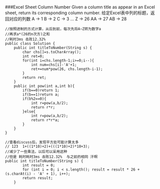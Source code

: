 ###Excel Sheet Column Number
Given a column title as appear in an Excel sheet, return its corresponding column number.
给定Excel表中列的标题，返回对应的列数
 	A -> 1
    B -> 2
    C -> 3
    ...
    Z -> 26
    AA -> 27
    AB -> 28 
```
//按照进制的方式计算，从后到前，每次先将A~Z转为数字a
//再求a*(26的n次方)之和
//耗时3ms 击败12.32%
public class Solution {
    public int titleToNumber(String s) {
        char chs[]=s.toCharArray();
        int ret=0;
        for(int i=chs.length-1;i>=0;i--){
            int num=chs[i]-'A'+1;
            ret+=num*pow(26, chs.length-i-1);
        }
        return ret;
    }
    public int pow(int a,int b){
		if(b==0)return 1;
		if(b==1)return a;
		if(b%2==0){
			int r=pow(a,b/2);
			return r*r;
		}else{
			int r=pow(a,b/2);
			return r*r*a;
		}
	}
}
```
```
//查看discuss后，发现平方处可能计算太多
// 123  1+((1*10)+2)+(((1*10)+2)*10+3);
//减少了一些乘法，以后可以采用这种
//但是 耗时耗时3ms 击败12.32%  与之前的相同 汗啊
public int titleToNumber(String s) {
        int result = 0;
        for (int i = 0; i < s.length(); result = result * 26 + (s.charAt(i) - 'A' + 1), i++);
        return result;
    }
```